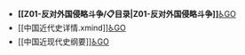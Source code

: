 - **[[Z01-反对外国侵略斗争/📋目录|Z01-反对外国侵略斗争]]**[♿GO](https://github.com/FourteenD/Note/blob/main/Z01-反对外国侵略斗争/📋目录.md)
- [[中国近代史详情.xmind]][♿GO](https://github.com/FourteenD/Note/blob/main/中国近代史详情.xmind)
- [[中国近现代史纲要]][♿GO](https://github.com/FourteenD/Note/blob/main/中国近现代史纲要.md)
